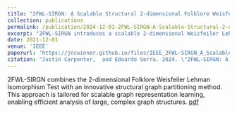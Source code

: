 ```yaml
---
title: "2FWL-SIRGN: A Scalable Structural 2-dimensional Folklore Weisfeiler Lehman Graph Representation Learning Approach Via Structural Graph Partitioning"
collection: publications
permalink: /publication/2024-12-01-2FWL-SIRGN-A-Scalable-Structural-2-dimensional-Folklore-Weisfeiler-Lehman-Graph-Representation-Learning-Approach-Via-Structural-Graph-Partitioning
excerpt: "2FWL-SIRGN introduces a scalable 2-dimensional Weisfeiler Lehman test applied to graph nodes, paired with a structural graph partitioning technique for large-scale graphs."
date: 2021-12-01
venue: 'IEEE'
paperurl: 'https://jncwinner.github.io/files/IEEE_2FWL-SIRGN_A_Scalable_Structural_2-dimensional_Folklore_Weisfeiler_Lehman_Graph_Representation_Learning_Approach_Via_Structural_Graph_Partitioning.pdf'
citation: "Justin Carpenter,  and Edoardo Serra. 2024. \"2FWL-SIRGN: A Scalable Structural 2-dimensional Folklore Weisfeiler Lehman Graph Representation Learning Approach Via Structural Graph Partitioning\". <i>In the proceedings of 2024 IEEE International Conference on Big Data (Big Data)</i>"
---
```

2FWL-SIRGN combines the 2-dimensional Folklore Weisfeiler Lehman Isomorphism Test with an innovative structural graph partitioning method. This approach is tailored for scalable graph representation learning, enabling efficient analysis of large, complex graph structures. [pdf](https://jncwinner.github.io/files/IEEE_2FWL-SIRGN_A_Scalable_Structural_2-dimensional_Folklore_Weisfeiler_Lehman_Graph_Representation_Learning_Approach_Via_Structural_Graph_Partitioning.pdf)